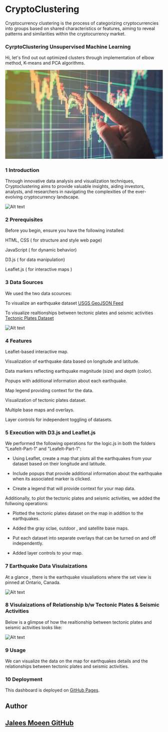 # CryptoClustering
 Cryptocurrency clustering is the process of categorizing cryptocurrencies into groups based on shared characteristics or features, aiming to reveal patterns and similarities within the cryptocurrency market.


### CyrptoClustering Unsupervised Machine Learning

Hi, let's find out out optimized clusters through implementation of elbow method, K-means and PCA algorithms.


![Alt text](images/1_crypto.png)


### 1 Introduction 

Through innovative data analysis and visualization techniques, Cryptoclustering aims to provide valuable insights, aiding investors, analysts, and researchers in navigating the complexities of the ever-evolving cryptocurrency landscape.


![Alt text](Images/2_usgs.png)



### 2 Prerequisites

Before you begin, ensure you have the following installed:

HTML, CSS ( for structure and style web page)

JavaScript ( for dynamic behavior)

D3.js ( for data manipulation)

Leaflet.js ( for interactive maps )


### 3 Data Sources

We used the two data scources:

To visualize an earthquake dataset [USGS GeoJSON Feed](https://earthquake.usgs.gov/earthquakes/feed/v1.0/geojson.php)

To visualize realtionships between tectonic plates and seismic activities [Tectonic Plates Dataset](https://github.com/fraxen/tectonicplates)


![Alt text](Images/3_world_map.jpg)


### 4 Features

Leaflet-based interactive map.

Visualization of earthquake data based on longitude and latitude.

Data markers reflecting earthquake magnitude (size) and depth (color).

Popups with additional information about each earthquake.

Map legend providing context for the data.

Visualization of tectonic plates dataset.

Multiple base maps and overlays.

Layer controls for independent toggling of datasets.


### 5 Execution with D3.js and Leaflet.js


We performed the following operations for the logic.js in both the folders "Leafelt-Part-1" and "Leafelt-Part-1":

- Using Leaflet, create a map that plots all the earthquakes from your dataset based on their longitude and latitude.

- Include popups that provide additional information about the earthquake when its associated marker is clicked.

- Create a legend that will provide context for your map data.


Additionally, to plot the tectonic plates and seismic activities, we added the follwoing operations:


- Plotted the tectonic plates dataset on the map in addition to the earthquakes.

- Added the gray sclae, outdoor , and satellite base maps.

- Put each dataset into separate overlays that can be turned on and off independently.

- Added layer controls to your map.

### 7 Earthquake Data Visulaizations

At a glance , there is the earthquake visualiations where the set view is pinned at Ontario, Canada.


![Alt text](Images/4_earthquakes_visualizations.png)


### 8 Visulaizations of Relationship b/w Tectonic Plates & Seismic Activities

Below is a glimpse of how the realtionship between tectonic plates and seismic activities looks like:


![Alt text](Images/5_tectonic_plates.png)


### 9 Usage

We can visualize the data on the map for earthquakes details and the relationships between tectonic plates and seismic activities.


### 10 Deployment

This dashboard is deployed on [GitHub Pages](https://jaleesmoeen.github.io/USGS_Earthquake_Visualizations/).


## Author

## [Jalees Moeen GitHub](https://github.com/JaleesMoeen)
